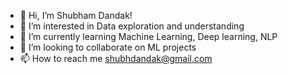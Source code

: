  
- 👋 Hi, I’m Shubham Dandak!
- 👀 I’m interested in Data exploration and understanding
- 🌱 I’m currently learning Machine Learning, Deep learning, NLP
- 💞️ I’m looking to collaborate on ML projects
- 📫 How to reach me shubhdandak@gmail.com

<!---
shubh4515/shubh4515 is a ✨ special ✨ repository because its `README.md` (this file) appears on your GitHub profile.
You can click the Preview link to take a look at your changes.
--->

